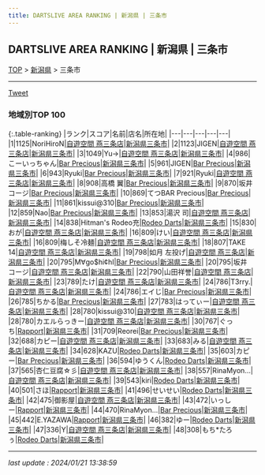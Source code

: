 ```yaml
---
title: DARTSLIVE AREA RANKING | 新潟県 | 三条市
---
```

## DARTSLIVE AREA RANKING | 新潟県 | 三条市

[TOP](/darts/rank/) > [新潟県](/darts/rank/新潟県/) > 三条市

___

<a href="https://twitter.com/share?ref_src=twsrc%5Etfw" data-text="DARTSLIVE AREA RANKING | 新潟県三条市" class="twitter-share-button" data-via="DARTSLIVE" data-hashtags="DARTSLIVE" data-related="DARTSLIVE" data-show-count="false">Tweet</a>

### 地域別TOP 100

{:.table-ranking}
|ランク|スコア|名前|店名|所在地|
|---|---|---|---|---|
|1|1125|NoriHiroN|<a href="https://search.dartslive.com/jp/shop/c24e1bf4e34e1248a3f63593b5358cc4">自遊空間 燕三条店</a>|<a href="/darts/rank/新潟県/三条市">新潟県三条市</a>|
|2|1123|JIGEN|<a href="https://search.dartslive.com/jp/shop/c24e1bf4e34e1248a3f63593b5358cc4">自遊空間 燕三条店</a>|<a href="/darts/rank/新潟県/三条市">新潟県三条市</a>|
|3|1049|Yu→|<a href="https://search.dartslive.com/jp/shop/c24e1bf4e34e1248a3f63593b5358cc4">自遊空間 燕三条店</a>|<a href="/darts/rank/新潟県/三条市">新潟県三条市</a>|
|4|986|こーいっちゃん|<a href="https://search.dartslive.com/jp/shop/1e6b04df71c4fd3af454cb89828a1cfe">Bar Precious</a>|<a href="/darts/rank/新潟県/三条市">新潟県三条市</a>|
|5|961|JIGEN|<a href="https://search.dartslive.com/jp/shop/1e6b04df71c4fd3af454cb89828a1cfe">Bar Precious</a>|<a href="/darts/rank/新潟県/三条市">新潟県三条市</a>|
|6|943|Ryuki|<a href="https://search.dartslive.com/jp/shop/1e6b04df71c4fd3af454cb89828a1cfe">Bar Precious</a>|<a href="/darts/rank/新潟県/三条市">新潟県三条市</a>|
|7|921|Ryuki|<a href="https://search.dartslive.com/jp/shop/c24e1bf4e34e1248a3f63593b5358cc4">自遊空間 燕三条店</a>|<a href="/darts/rank/新潟県/三条市">新潟県三条市</a>|
|8|908|高橋 翼|<a href="https://search.dartslive.com/jp/shop/1e6b04df71c4fd3af454cb89828a1cfe">Bar Precious</a>|<a href="/darts/rank/新潟県/三条市">新潟県三条市</a>|
|9|870|坂井　コージ|<a href="https://search.dartslive.com/jp/shop/1e6b04df71c4fd3af454cb89828a1cfe">Bar Precious</a>|<a href="/darts/rank/新潟県/三条市">新潟県三条市</a>|
|10|869|てつBAR Precious|<a href="https://search.dartslive.com/jp/shop/1e6b04df71c4fd3af454cb89828a1cfe">Bar Precious</a>|<a href="/darts/rank/新潟県/三条市">新潟県三条市</a>|
|11|861|kissui@310|<a href="https://search.dartslive.com/jp/shop/1e6b04df71c4fd3af454cb89828a1cfe">Bar Precious</a>|<a href="/darts/rank/新潟県/三条市">新潟県三条市</a>|
|12|859|Nao|<a href="https://search.dartslive.com/jp/shop/1e6b04df71c4fd3af454cb89828a1cfe">Bar Precious</a>|<a href="/darts/rank/新潟県/三条市">新潟県三条市</a>|
|13|853|湯沢 司|<a href="https://search.dartslive.com/jp/shop/c24e1bf4e34e1248a3f63593b5358cc4">自遊空間 燕三条店</a>|<a href="/darts/rank/新潟県/三条市">新潟県三条市</a>|
|14|838|Hitman&#x27;s Rodeo充|<a href="https://search.dartslive.com/jp/shop/1182d9dc5c38391b774c926eb736cb5a">Rodeo Darts</a>|<a href="/darts/rank/新潟県/三条市">新潟県三条市</a>|
|15|830|おが|<a href="https://search.dartslive.com/jp/shop/c24e1bf4e34e1248a3f63593b5358cc4">自遊空間 燕三条店</a>|<a href="/darts/rank/新潟県/三条市">新潟県三条市</a>|
|16|809|けい|<a href="https://search.dartslive.com/jp/shop/c24e1bf4e34e1248a3f63593b5358cc4">自遊空間 燕三条店</a>|<a href="/darts/rank/新潟県/三条市">新潟県三条市</a>|
|16|809|梅しそ冷麺|<a href="https://search.dartslive.com/jp/shop/c24e1bf4e34e1248a3f63593b5358cc4">自遊空間 燕三条店</a>|<a href="/darts/rank/新潟県/三条市">新潟県三条市</a>|
|18|807|TAKE 14|<a href="https://search.dartslive.com/jp/shop/c24e1bf4e34e1248a3f63593b5358cc4">自遊空間 燕三条店</a>|<a href="/darts/rank/新潟県/三条市">新潟県三条市</a>|
|19|798|如月 左投げ|<a href="https://search.dartslive.com/jp/shop/c24e1bf4e34e1248a3f63593b5358cc4">自遊空間 燕三条店</a>|<a href="/darts/rank/新潟県/三条市">新潟県三条市</a>|
|20|795|M∀go$hi¢hI|<a href="https://search.dartslive.com/jp/shop/1e6b04df71c4fd3af454cb89828a1cfe">Bar Precious</a>|<a href="/darts/rank/新潟県/三条市">新潟県三条市</a>|
|20|795|坂井　コージ|<a href="https://search.dartslive.com/jp/shop/c24e1bf4e34e1248a3f63593b5358cc4">自遊空間 燕三条店</a>|<a href="/darts/rank/新潟県/三条市">新潟県三条市</a>|
|22|790|山田祥誉|<a href="https://search.dartslive.com/jp/shop/c24e1bf4e34e1248a3f63593b5358cc4">自遊空間 燕三条店</a>|<a href="/darts/rank/新潟県/三条市">新潟県三条市</a>|
|23|789|たけ|<a href="https://search.dartslive.com/jp/shop/c24e1bf4e34e1248a3f63593b5358cc4">自遊空間 燕三条店</a>|<a href="/darts/rank/新潟県/三条市">新潟県三条市</a>|
|24|786|T3rry.|<a href="https://search.dartslive.com/jp/shop/c24e1bf4e34e1248a3f63593b5358cc4">自遊空間 燕三条店</a>|<a href="/darts/rank/新潟県/三条市">新潟県三条市</a>|
|24|786|エイじ|<a href="https://search.dartslive.com/jp/shop/1e6b04df71c4fd3af454cb89828a1cfe">Bar Precious</a>|<a href="/darts/rank/新潟県/三条市">新潟県三条市</a>|
|26|785|ちかる|<a href="https://search.dartslive.com/jp/shop/1e6b04df71c4fd3af454cb89828a1cfe">Bar Precious</a>|<a href="/darts/rank/新潟県/三条市">新潟県三条市</a>|
|27|783|はってぃー|<a href="https://search.dartslive.com/jp/shop/c24e1bf4e34e1248a3f63593b5358cc4">自遊空間 燕三条店</a>|<a href="/darts/rank/新潟県/三条市">新潟県三条市</a>|
|28|780|kissui@310|<a href="https://search.dartslive.com/jp/shop/c24e1bf4e34e1248a3f63593b5358cc4">自遊空間 燕三条店</a>|<a href="/darts/rank/新潟県/三条市">新潟県三条市</a>|
|28|780|カエルらっきー|<a href="https://search.dartslive.com/jp/shop/c24e1bf4e34e1248a3f63593b5358cc4">自遊空間 燕三条店</a>|<a href="/darts/rank/新潟県/三条市">新潟県三条市</a>|
|30|767|ぐっち|<a href="https://search.dartslive.com/jp/shop/669fafb0ffe8905928032249b44395af">Rapport</a>|<a href="/darts/rank/新潟県/三条市">新潟県三条市</a>|
|31|709|Reorei|<a href="https://search.dartslive.com/jp/shop/1e6b04df71c4fd3af454cb89828a1cfe">Bar Precious</a>|<a href="/darts/rank/新潟県/三条市">新潟県三条市</a>|
|32|688|カピー|<a href="https://search.dartslive.com/jp/shop/c24e1bf4e34e1248a3f63593b5358cc4">自遊空間 燕三条店</a>|<a href="/darts/rank/新潟県/三条市">新潟県三条市</a>|
|33|683|みる|<a href="https://search.dartslive.com/jp/shop/c24e1bf4e34e1248a3f63593b5358cc4">自遊空間 燕三条店</a>|<a href="/darts/rank/新潟県/三条市">新潟県三条市</a>|
|34|628|KAZU|<a href="https://search.dartslive.com/jp/shop/1182d9dc5c38391b774c926eb736cb5a">Rodeo Darts</a>|<a href="/darts/rank/新潟県/三条市">新潟県三条市</a>|
|35|603|カピー|<a href="https://search.dartslive.com/jp/shop/1e6b04df71c4fd3af454cb89828a1cfe">Bar Precious</a>|<a href="/darts/rank/新潟県/三条市">新潟県三条市</a>|
|36|594|ゆうくん|<a href="https://search.dartslive.com/jp/shop/1182d9dc5c38391b774c926eb736cb5a">Rodeo Darts</a>|<a href="/darts/rank/新潟県/三条市">新潟県三条市</a>|
|37|565|杏仁豆腐☆彡|<a href="https://search.dartslive.com/jp/shop/c24e1bf4e34e1248a3f63593b5358cc4">自遊空間 燕三条店</a>|<a href="/darts/rank/新潟県/三条市">新潟県三条市</a>|
|38|557|RinaMyon...|<a href="https://search.dartslive.com/jp/shop/c24e1bf4e34e1248a3f63593b5358cc4">自遊空間 燕三条店</a>|<a href="/darts/rank/新潟県/三条市">新潟県三条市</a>|
|39|543|kiri|<a href="https://search.dartslive.com/jp/shop/1182d9dc5c38391b774c926eb736cb5a">Rodeo Darts</a>|<a href="/darts/rank/新潟県/三条市">新潟県三条市</a>|
|40|501|さほ|<a href="https://search.dartslive.com/jp/shop/669fafb0ffe8905928032249b44395af">Rapport</a>|<a href="/darts/rank/新潟県/三条市">新潟県三条市</a>|
|41|496|せいせい|<a href="https://search.dartslive.com/jp/shop/1182d9dc5c38391b774c926eb736cb5a">Rodeo Darts</a>|<a href="/darts/rank/新潟県/三条市">新潟県三条市</a>|
|42|475|御影屋|<a href="https://search.dartslive.com/jp/shop/c24e1bf4e34e1248a3f63593b5358cc4">自遊空間 燕三条店</a>|<a href="/darts/rank/新潟県/三条市">新潟県三条市</a>|
|43|472|いっしー|<a href="https://search.dartslive.com/jp/shop/669fafb0ffe8905928032249b44395af">Rapport</a>|<a href="/darts/rank/新潟県/三条市">新潟県三条市</a>|
|44|470|RinaMyon...|<a href="https://search.dartslive.com/jp/shop/1e6b04df71c4fd3af454cb89828a1cfe">Bar Precious</a>|<a href="/darts/rank/新潟県/三条市">新潟県三条市</a>|
|45|442|E.YAZAWA|<a href="https://search.dartslive.com/jp/shop/669fafb0ffe8905928032249b44395af">Rapport</a>|<a href="/darts/rank/新潟県/三条市">新潟県三条市</a>|
|46|382|ゆー|<a href="https://search.dartslive.com/jp/shop/1182d9dc5c38391b774c926eb736cb5a">Rodeo Darts</a>|<a href="/darts/rank/新潟県/三条市">新潟県三条市</a>|
|47|336|Y|<a href="https://search.dartslive.com/jp/shop/c24e1bf4e34e1248a3f63593b5358cc4">自遊空間 燕三条店</a>|<a href="/darts/rank/新潟県/三条市">新潟県三条市</a>|
|48|308|もち*たろぅ|<a href="https://search.dartslive.com/jp/shop/1182d9dc5c38391b774c926eb736cb5a">Rodeo Darts</a>|<a href="/darts/rank/新潟県/三条市">新潟県三条市</a>|



___

_last update : 2024/01/21 13:38:59_


<script src="https://cdnjs.cloudflare.com/ajax/libs/jquery/3.6.1/jquery.min.js" integrity="sha512-aVKKRRi/Q/YV+4mjoKBsE4x3H+BkegoM/em46NNlCqNTmUYADjBbeNefNxYV7giUp0VxICtqdrbqU7iVaeZNXA==" crossorigin="anonymous" referrerpolicy="no-referrer"></script>
<script src="https://cdnjs.cloudflare.com/ajax/libs/jquery.tablesorter/2.31.3/js/jquery.tablesorter.min.js" integrity="sha512-qzgd5cYSZcosqpzpn7zF2ZId8f/8CHmFKZ8j7mU4OUXTNRd5g+ZHBPsgKEwoqxCtdQvExE5LprwwPAgoicguNg==" crossorigin="anonymous" referrerpolicy="no-referrer"></script>
<link rel="stylesheet" href="https://cdnjs.cloudflare.com/ajax/libs/jquery.tablesorter/2.31.3/css/theme.default.min.css" integrity="sha512-wghhOJkjQX0Lh3NSWvNKeZ0ZpNn+SPVXX1Qyc9OCaogADktxrBiBdKGDoqVUOyhStvMBmJQ8ZdMHiR3wuEq8+w==" crossorigin="anonymous" referrerpolicy="no-referrer" />
<script>
$(function() {
    $(".table-ranking").tablesorter({sortList:[[0, 0]]});
});
</script>

<script async src="https://platform.twitter.com/widgets.js" charset="utf-8"></script>